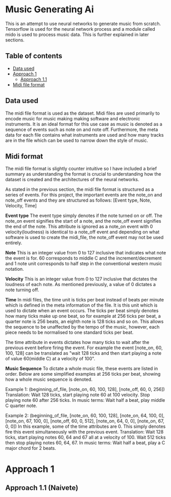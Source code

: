 # Music Generating Ai
This is an attempt to use neural networks to generate music from scratch. Tensorflow is used for the neural network process and a module called mido is used to process music data. This is further explained in later sections.

## Table of contents
 - [Data used](#data-used)
 - [Approach 1](#approach-1)
	 - [Approach 1.1](#approach-1.1)
 - [Midi file format](#midi-format)


## Data used
The midi file format is used as the dataset. Midi files are used primarily to encode music for music making making software and electronic instruments. It is an ideal format for this use case as music is denoted as a sequence of events such as note on and note off. Furthermore, the meta data for each file contains what instruments are used and how many tracks are in the file which can be used to narrow down the style of music.

## Midi format
The midi file format is slightly counter intuitive so I have included a brief summary as understanding the format is crucial to understanding how the dataset is created and the architectures of the neural networks.

As stated in the previous section, the midi file format is structured as a series of events.
For this project, the important events are the note_on and note_off events and they are structured as follows:
[Event type, Note,  Velocity, Time]

**Event type**
The event type simply denotes if the note turned on or off. The note_on event signifies the start of a note, and the note_off event signifies the end of the note. This attribute is ignored as a note_on event with 0 velocity(loudness) is identical to a note_off event and depending on what software is used to create the midi_file, the note_off event may not be used entirely.

**Note**
This is an integer value from 0 to 127 inclusive that indicates what note the event is for. 60 corresponds to middle C and the increment/decrement and 1 note unit corresponds to half step in the conventional western music notation.

**Velocity**
This is an integer value from 0 to 127 inclusive that dictates the loudness of each note. As mentioned previously, a value of 0 dictates a note turning off.

**Time**
In midi files, the time unit is ticks per beat instead of beats per minute which is defined in the meta information of the file. It is this unit which is used to dictate when an event occurs. The ticks per beat simply denotes how many ticks make up one beat, so for example at 256 ticks per beat, a quarter note is 256 beats, an eighth note is 128 ticks and so on. This allows the sequence to be unaffected by the tempo of the music, however, each piece needs to be normalised to one standard ticks per beat.

The time attribute in events dictates how many ticks to wait after the previous event before firing the event. For example the event [note_on, 60, 100, 128] can be translated as "wait 128 ticks and then start playing a note of value 60(middle C) at a velocity of 100".

**Music Sequence**
To dictate a whole music file, these events are listed in order.
Below are some simplified examples at 256 ticks per beat, showing how a whole music sequence is denoted.

Example 1:
(beginning_of_file, [note_on, 60, 100, 128], [note_off, 60, 0, 256])
Translation: Wait 128 ticks, start playing note 60 at 100 velocity. Stop playing note 60 after 256 ticks.
In music terms: Wait half a beat, play middle C quarter note.

Example 2:
(beginning_of_file, [note_on, 60, 100, 128], [note_on, 64, 100, 0], [note_on, 67, 100, 0], [note_off, 60, 0, 512], [note_on, 64, 0, 0], [note_on, 67, 0, 0])
In this example, some of the time attributes are 0. This simply denotes fire this event simultaneously with the previous event.
Translation: Wait 128 ticks, start playing notes 60, 64 and 67 all at a velocity of 100. Wait 512 ticks then stop playing notes 60, 64, 67.
In music terms: Wait half a beat, play a C major chord for 2 beats.

# Approach 1

## Approach 1.1 (Naivete)


